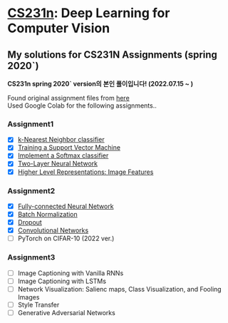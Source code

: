 # [CS231n](http://cs231n.stanford.edu/): Deep Learning for Computer Vision
## My solutions for CS231N Assignments (spring 2020`)

**CS231n spring 2020` version의 본인 풀이입니다! (2022.07.15 ~ )**

Found original assignment files from [here](https://github.com/maxim5/cs231n-2020-spring)  
Used Google Colab for the following assignments..

### Assignment1
- [x] [k-Nearest Neighbor classifier](https://github.com/yxxshin/CS231N_assignments/blob/main/assignment1/knn.ipynb) 
- [x] [Training a Support Vector Machine](https://github.com/yxxshin/CS231N_assignments/blob/main/assignment1/svm.ipynb)
- [x] [Implement a Softmax classifier](https://github.com/yxxshin/CS231N_assignments/blob/main/assignment1/softmax.ipynb)
- [x] [Two-Layer Neural Network](https://github.com/yxxshin/CS231N_assignments/blob/main/assignment1/two_layer_net.ipynb)
- [x] [Higher Level Representations: Image Features](https://github.com/yxxshin/CS231N_assignments/blob/main/assignment1/features.ipynb)

### Assignment2
- [x] [Fully-connected Neural Network](https://github.com/yxxshin/CS231N_assignments/blob/main/assignment2/FullyConnectedNets.ipynb)
- [x] [Batch Normalization](https://github.com/yxxshin/CS231N_assignments/blob/main/assignment2/BatchNormalization.ipynb)
- [x] [Dropout](https://github.com/yxxshin/CS231N_assignments/blob/main/assignment2/Dropout.ipynb)
- [x] [Convolutional Networks](https://github.com/yxxshin/CS231N_assignments/blob/main/assignment2/ConvolutionalNetworks.ipynb)
- [ ] PyTorch on CIFAR-10 (2022 ver.)

### Assignment3
- [ ] Image Captioning with Vanilla RNNs
- [ ] Image Captioning with LSTMs
- [ ] Network Visualization: Salienc maps, Class Visualization, and Fooling Images
- [ ] Style Transfer
- [ ] Generative Adversarial Networks

